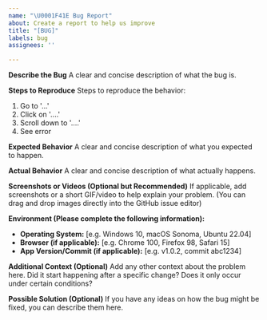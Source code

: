 ```yaml
---
name: "\U0001F41E Bug Report"
about: Create a report to help us improve
title: "[BUG]"
labels: bug
assignees: ''

---
```


**Describe the Bug**
A clear and concise description of what the bug is.

**Steps to Reproduce**
Steps to reproduce the behavior:
1. Go to '...'
2. Click on '....'
3. Scroll down to '....'
4. See error

**Expected Behavior**
A clear and concise description of what you expected to happen.

**Actual Behavior**
A clear and concise description of what actually happens.

**Screenshots or Videos (Optional but Recommended)**
If applicable, add screenshots or a short GIF/video to help explain your problem.
(You can drag and drop images directly into the GitHub issue editor)

**Environment (Please complete the following information):**
- **Operating System:** [e.g. Windows 10, macOS Sonoma, Ubuntu 22.04]
- **Browser (if applicable):** [e.g. Chrome 100, Firefox 98, Safari 15]
- **App Version/Commit (if applicable):** [e.g. v1.0.2, commit abc1234]

**Additional Context (Optional)**
Add any other context about the problem here. Did it start happening after a specific change? Does it only occur under certain conditions?

**Possible Solution (Optional)**
If you have any ideas on how the bug might be fixed, you can describe them here.
